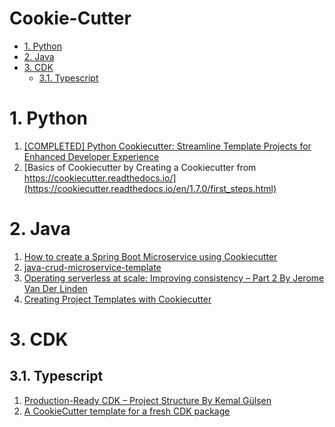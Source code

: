 <h1>Cookie-Cutter</h1>

<!-- TOC -->

- [1. Python](#1-python)
- [2. Java](#2-java)
- [3. CDK](#3-cdk)
  - [3.1. Typescript](#31-typescript)

<!-- /TOC -->

# 1. Python

1. [[COMPLETED] Python Cookiecutter: Streamline Template Projects for Enhanced Developer Experience](https://www.ranthebuilder.cloud/post/python-cookiecutter-streamline-template-projects-for-enhanced-developer-efficiency)
2. [Basics of Cookiecutter by Creating a Cookiecutter from https://cookiecutter.readthedocs.io/](https://cookiecutter.readthedocs.io/en/1.7.0/first_steps.html)

# 2. Java

1. [How to create a Spring Boot Microservice using Cookiecutter](https://www.cortex.io/post/how-to-create-a-spring-boot-microservice-using-cookiecutter)
2. [java-crud-microservice-template](https://github.com/aws-samples/java-crud-microservice-template/tree/main)
3. [Operating serverless at scale: Improving consistency – Part 2 By Jerome Van Der Linden](https://aws.amazon.com/blogs/compute/operating-serverless-at-scale-improving-consistency-part-2/)
4. [Creating Project Templates with Cookiecutter](https://maciejwalkowiak.com/blog/creating-project-templates-with-cookiecutter/)

# 3. CDK

## 3.1. Typescript

1. [Production-Ready CDK – Project Structure By Kemal Gülşen](https://www.luminis.eu/blog/cloud-en/production-ready-cdk-project-structure/)
2. [A CookieCutter template for a fresh CDK package](https://github.com/rix0rrr/cookiecutter-cdk-package)

